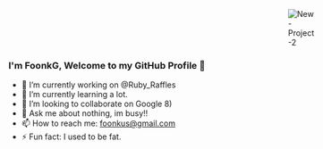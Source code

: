 <img src="https://i.ibb.co/HdXCsZ8/New-Project-2.png" alt="New-Project-2" style="margin-left:500px;">

### I'm FoonkG, Welcome to my GitHub Profile 👋

- 🔭 I’m currently working on @Ruby_Raffles
- 🌱 I’m currently learning a lot.
- 👯 I’m looking to collaborate on Google 8)
- 💬 Ask me about nothing, im busy!!
- 📫 How to reach me: foonkus@gmail.com
- ⚡ Fun fact: I used to be fat.
